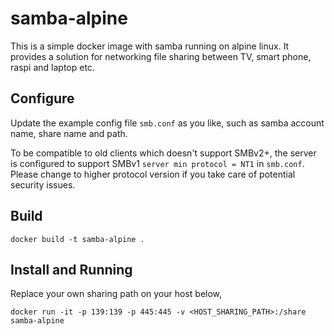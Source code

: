 # samba-alpine
This is a simple docker image with samba running on alpine linux. It provides a solution for networking file sharing between TV, smart phone, raspi and laptop etc.

## Configure
Update the example config file `smb.conf` as you like, such as samba account name, share name and path.

To be compatible to old clients which doesn't support SMBv2+, the server is configured to support SMBv1 `server min protocol = NT1` in `smb.conf`. Please change to higher protocol version if you take care of potential security issues.

## Build
```
docker build -t samba-alpine .
```

## Install and Running
Replace your own sharing path on your host below,
```
docker run -it -p 139:139 -p 445:445 -v <HOST_SHARING_PATH>:/share samba-alpine
```
